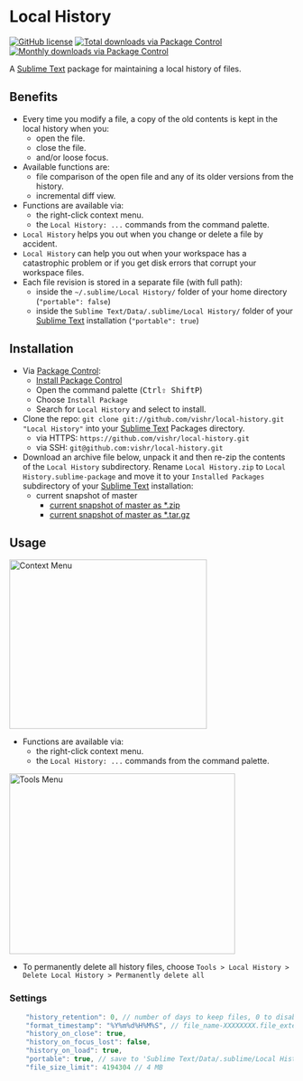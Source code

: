 # Local History

[![GitHub license](https://img.shields.io/github/license/vishr/local-history.svg?style=flat-square)](https://github.com/vishr/local-history/tree/master/LICENSE.md)
[![Total downloads via Package Control](https://img.shields.io/packagecontrol/dt/Local%20History.svg?style=flat-square)](https://packagecontrol.io/packages/Local%20History)
[![Monthly downloads via Package Control](https://img.shields.io/packagecontrol/dm/Local%20History.svg?style=flat-square)](https://packagecontrol.io/packages/Local%20History)


A [Sublime Text](https://www.sublimetext.com) package for maintaining a local history of files.

## Benefits

* Every time you modify a file, a copy of the old contents is kept in the local history when you:
  * open the file.
  * close the file.
  * and/or loose focus.
* Available functions are:
  * file comparison of the open file and any of its older versions from the history.
  * incremental diff view.
* Functions are available via:
  * the right-click context menu.
  * the `Local History: ...` commands from the command palette.
* `Local History` helps you out when you change or delete a file by accident.
* `Local History` can help you out when your workspace has a catastrophic problem or if you get disk errors that corrupt your workspace files.
* Each file revision is stored in a separate file (with full path):
	* inside the `~/.sublime/Local History/` folder of your home directory (`"portable": false`)
	* inside the `Sublime Text/Data/.sublime/Local History/` folder of your [Sublime Text](https://www.sublimetext.com) installation (`"portable": true`)

## Installation

* Via [Package Control](https://www.packagecontrol.io):
  * [Install Package Control](https://www.packagecontrol.io/installation)
  * Open the command palette (<kbd>Ctrl</kbd><kbd>⇧ Shift</kbd><kbd>P</kbd>)
  * Choose `Install Package`
  * Search for `Local History` and select to install.
* Clone the repo: `git clone git://github.com/vishr/local-history.git "Local History"` into your [Sublime Text](https://www.sublimetext.com) Packages directory.
  * via HTTPS: `https://github.com/vishr/local-history.git`
  * via SSH: `git@github.com:vishr/local-history.git`
* Download an archive file below, unpack it and then re-zip the contents of the `Local History` subdirectory. Rename `Local History.zip` to `Local History.sublime-package` and move it to your `Installed Packages` subdirectory of your [Sublime Text](https://www.sublimetext.com) installation:
  * current snapshot of master
    * [current snapshot of master as *.zip](https://github.com/vishr/local-history/archive/master.zip)
    * [current snapshot of master as *.tar.gz](https://github.com/vishr/local-history/archive/master.tar.gz)

## Usage

<img src="https://raw.githubusercontent.com/vishr/local-history/master/docs/context-menu.png" alt="Context Menu" width="350" height="300">

* Functions are available via:
  * the right-click context menu.
  * the `Local History: ...` commands from the command palette.

<img src="https://raw.githubusercontent.com/vishr/local-history/master/docs/tools-menu.png" alt="Tools Menu" width="400" height="320">

* To permanently delete all history files, choose `Tools > Local History > Delete Local History > Permanently delete all`

### Settings

```js
    "history_retention": 0, // number of days to keep files, 0 to disable deletion
    "format_timestamp": "%Y%m%d%H%M%S", // file_name-XXXXXXXX.file_extension
    "history_on_close": true,
    "history_on_focus_lost": false,
    "history_on_load": true,
    "portable": true, // save to 'Sublime Text/Data/.sublime/Local History/...' instead of '~/.sublime/Local History/...'
    "file_size_limit": 4194304 // 4 MB
```
